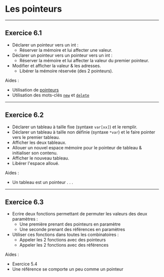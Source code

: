 
# Les pointeurs

---
## Exercice 6.1
* Déclarer un pointeur vers un int :
  * Réserver la mémoire et lui affecter une valeur.
* Déclarer un pointeur vers un pointeur vers un int :
  * Réserver la mémoire et lui affecter la valeur du premier pointeur.
* Modifier et afficher la valeur & les adresses.
  * Libérer la mémoire réservée (des 2 pointeurs).

Aides :
* Utilisation de [pointeurs](https://fr.cppreference.com/w/cpp/language/pointer)
* Utilisation des mots-clés [`new`](https://fr.cppreference.com/w/cpp/language/new) et [`delete`](https://fr.cppreference.com/w/cpp/language/delete)

---
## Exercice 6.2
* Déclarer un tableau à taille fixe (syntaxe `var[xx]`) et le remplir.
* Déclarer un tableau à taille non définie (syntaxe `*var`) et le faire pointer vers le premier tableau.
* Afficher les deux tableaux.
* Allouer un nouvel espace mémoire pour le pointeur de tableau & initialiser son contenu.
* Afficher le nouveau tableau.
* Libérer l'espace alloué.

Aides :
* Un tableau est un pointeur . . .

---
## Exercice 6.3
* Ecrire deux fonctions permettant de permuter les valeurs des deux paramètres :
  * Une première prenant des pointeurs en paramètre
  * Une seconde prenant des références en paramètres
* Utiliser ces fonctions dans toutes les combinatoires :
  * Appeler les 2 fonctions avec des pointeurs
  * Appeler les 2 fonctions avec des références

Aides :
* Exercice 5.4
* Une référence se comporte un peu comme un pointeur
